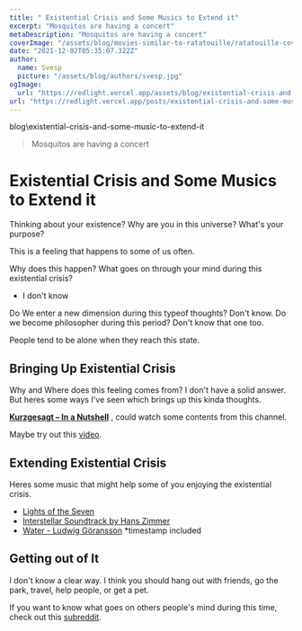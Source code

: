 ```yaml
---
title: " Existential Crisis and Some Musics to Extend it"
excerpt: "Mosquitos are having a concert"
metaDescription: "Mosquitos are having a concert"
coverImage: "/assets/blog/movies-similar-to-ratatouille/ratatouille-cover.jpg"
date: "2021-12-02T05:35:07.322Z"
author:
  name: Svesp
  picture: "/assets/blog/authors/svesp.jpg"
ogImage:
  url: "https://redlight.vercel.app/assets/blog/existential-crisis-and-some-music-to-extend-it/theme.jpg"
url: "https://redlight.vercel.app/posts/existential-crisis-and-some-music-to-extend-it"
---
```


blog\existential-crisis-and-some-music-to-extend-it

> Mosquitos are having a concert

# Existential Crisis and Some Musics to Extend it

Thinking about your existence? Why are you in this universe? What's your purpose?

This is a feeling that happens to some of us often.

Why does this happen? What goes on through your mind during this existential crisis?

- I don't know

Do We enter a new dimension during this typeof thoughts? Don't know. Do we become philosopher during this period? Don't know that one too.

People tend to be alone when they reach this state.

## Bringing Up Existential Crisis

Why and Where does this feeling comes from?
I don't have a solid answer. But heres some ways I've seen which brings up this kinda thoughts.

**[Kurzgesagt – In a Nutshell](https://www.youtube.com/user/Kurzgesagt)** , could watch some contents from this channel.

Maybe try out this [video](https://www.youtube.com/watch?v=v3y8AIEX_dU).

## Extending Existential Crisis

Heres some music that might help some of you enjoying the existential crisis.

- [Lights of the Seven](https://www.youtube.com/watch?v=pS-gbqbVd8c)
- [Interstellar Soundtrack by Hans Zimmer](https://www.youtube.com/watch?v=UDVtMYqUAyw)
- [Water - Ludwig Göransson](https://youtu.be/aVMkvCTT_yg?t=1137) \*timestamp included

## Getting out of It

I don't know a clear way. I think you should hang out with friends, go the park, travel, help people, or get a pet.

If you want to know what goes on others people's mind during this time, check out this [subreddit](https://www.reddit.com/r/philosophy/).
